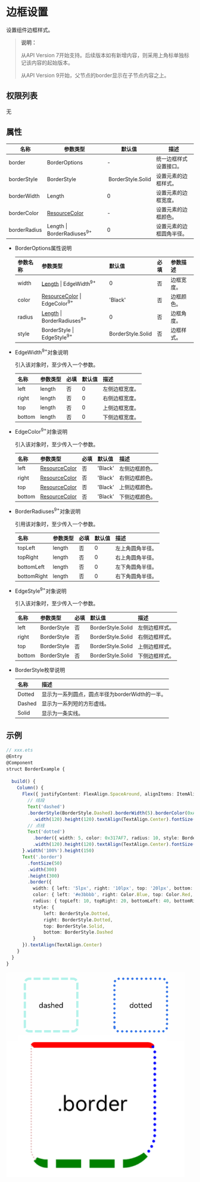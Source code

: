 # 边框设置

设置组件边框样式。

>  **说明：**
>
>  从API Version 7开始支持。后续版本如有新增内容，则采用上角标单独标记该内容的起始版本。
>
>  从API Version 9开始，父节点的border显示在子节点内容之上。


## 权限列表

无


## 属性


| 名称         | 参数类型      | 默认值                  | 描述                     |
| ------------ | ------------- | ----------------------- | ------------------------ |
| border       | BorderOptions | -                       | 统一边框样式设置接口。   |
| borderStyle  | BorderStyle   | &nbsp;BorderStyle.Solid | 设置元素的边框样式。     |
| borderWidth  | Length        | 0                       | 设置元素的边框宽度。     |
| borderColor  | [ResourceColor](../../ui/ts-types.md)         | -                       | 设置元素的边框颜色。     |
| borderRadius | Length \| BorderRadiuses<sup>9+</sup>        | 0                       | 设置元素的边框圆角半径。 |

- BorderOptions属性说明

  | 参数名称 | 参数类型                                                     | 默认值            | 必填 | 参数描述   |
  | -------- | ------------------------------------------------------------ | ----------------- | ---- | ---------- |
  | width    | [Length](../../ui/ts-types.md#长度类型) \| EdgeWidth<sup>9+</sup> | 0                 | 否   | 边框宽度。 |
  | color    | [ResourceColor](../../ui/ts-types.md) \| EdgeColor<sup>9+</sup> | 'Black'           | 否   | 边框颜色。 |
  | radius   | [Length](../../ui/ts-types.md#长度类型) \| BorderRadiuses<sup>9+</sup> | 0                 | 否   | 边框角度。 |
  | style    | BorderStyle \| EdgeStyle<sup>9+</sup>                          | BorderStyle.Solid | 否   | 边框样式。 |


- EdgeWidth<sup>9+</sup>对象说明

  引入该对象时，至少传入一个参数。

  | 名称   | 参数类型 | 必填 | 默认值 | 描述           |
  | ------ | -------- | ---- | ------ | -------------- |
  | left   | length   | 否   | 0      | 左侧边框宽度。 |
  | right  | length   | 否   | 0      | 右侧边框宽度。 |
  | top    | length   | 否   | 0      | 上侧边框宽度。 |
  | bottom | length   | 否   | 0      | 下侧边框宽度。 |

- EdgeColor<sup>9+</sup>对象说明

  引入该对象时，至少传入一个参数。

  | 名称   | 参数类型                              | 必填 | 默认值  | 描述           |
  | ------ | ------------------------------------- | ---- | ------- | -------------- |
  | left   | [ResourceColor](../../ui/ts-types.md) | 否   | 'Black' | 左侧边框颜色。 |
  | right  | [ResourceColor](../../ui/ts-types.md) | 否   | 'Black' | 右侧边框颜色。 |
  | top    | [ResourceColor](../../ui/ts-types.md) | 否   | 'Black' | 上侧边框颜色。 |
  | bottom | [ResourceColor](../../ui/ts-types.md) | 否   | 'Black' | 下侧边框颜色。 |

- BorderRadiuses<sup>9+</sup>对象说明

  引用该对象时，至少传入一个参数。

  | 名称        | 参数类型 | 必填 | 默认值 | 描述             |
  | ----------- | -------- | ---- | ------ | ---------------- |
  | topLeft     | length   | 否   | 0      | 左上角圆角半径。 |
  | topRight    | length   | 否   | 0      | 右上角圆角半径。 |
  | bottomLeft  | length   | 否   | 0      | 左下角圆角半径。 |
  | bottomRight | length   | 否   | 0      | 右下角圆角半径。 |

- EdgeStyle<sup>9+</sup>对象说明

  引入该对象时，至少传入一个参数。

  | 名称   | 参数类型    | 必填 | 默认值            | 描述           |
  | ------ | ----------- | ---- | ----------------- | -------------- |
  | left   | BorderStyle | 否   | BorderStyle.Solid | 左侧边框样式。 |
  | right  | BorderStyle | 否   | BorderStyle.Solid | 右侧边框样式。 |
  | top    | BorderStyle | 否   | BorderStyle.Solid | 上侧边框样式。 |
  | bottom | BorderStyle | 否   | BorderStyle.Solid | 下侧边框样式。 |

- BorderStyle枚举说明

  | 名称   | 描述                                            |
  | ------ | ----------------------------------------------- |
  | Dotted | 显示为一系列圆点，圆点半径为borderWidth的一半。 |
  | Dashed | 显示为一系列短的方形虚线。                      |
  | Solid  | 显示为一条实线。                                |


## 示例

```ts
// xxx.ets
@Entry
@Component
struct BorderExample {
  
  build() {
    Column() {
      Flex({ justifyContent: FlexAlign.SpaceAround, alignItems: ItemAlign.Center }) {
        // 线段
        Text('dashed')
        .borderStyle(BorderStyle.Dashed).borderWidth(5).borderColor(0xAFEEEE).borderRadius(10)
          .width(120).height(120).textAlign(TextAlign.Center).fontSize(16)
        // 点线
        Text('dotted')
          .border({ width: 5, color: 0x317AF7, radius: 10, style: BorderStyle.Dotted })
          .width(120).height(120).textAlign(TextAlign.Center).fontSize(16)
      }.width('100%').height(150)
      Text('.border')
        .fontSize(50)
        .width(300)
        .height(300)
        .border({
          width: { left: '5lpx', right: '10lpx', top: '20lpx', bottom: '30lpx' },
          color: { left: '#e3bbbb', right: Color.Blue, top: Color.Red, bottom: Color.Green },
          radius: { topLeft: 10, topRight: 20, bottomLeft: 40, bottomRight: 80 },
          style: {
              left: BorderStyle.Dotted,
              right: BorderStyle.Dotted,
              top: BorderStyle.Solid,
              bottom: BorderStyle.Dashed
          }
      }).textAlign(TextAlign.Center)
    }
  }
}
```

![zh-cn_image_0000001219982705](figures/zh-cn_image_0000001219982705.gif)